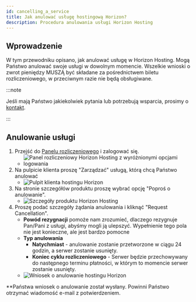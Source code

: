 ```yaml
---
id: cancelling_a_service
title: Jak anulować usługę hostingową Horizon?
description: Procedura anulowania usługi Horizon Hosting
---
```


## Wprowadzenie

W tym przewodniku opisano, jak anulować usługę w Horizon Hosting. Mogą Państwo anulować swoje usługi w dowolnym momencie. Wszelkie wnioski o zwrot pieniędzy MUSZĄ być składane za pośrednictwem biletu rozliczeniowego, w przeciwnym razie nie będą obsługiwane.

:::note

Jeśli mają Państwo jakiekolwiek pytania lub potrzebują wsparcia, prosimy o [kontakt](https://hrzn.link/getting_support).

:::

## Anulowanie usługi
1. Przejść do [Panelu rozliczeniowego](https://hrzn.link/billing) i zalogować się.
   - ![Panel rozliczeniowy Horizon Hosting z wyróżnionymi opcjami logowania](https://archive.horizonnetworks.uk/Resources/Documentation/Cancellation/BillingPanel.png)
2. Na pulpicie klienta proszę "Zarządzać" usługą, którą chcą Państwo anulować
   - ![Pulpit klienta hostingu Horizon](https://archive.horizonnetworks.uk/Resources/Documentation/Cancellation/ClientDashboard.png)
3. Na stronie szczegółów produktu proszę wybrać opcję "Poproś o anulowanie".
   - ![Szczegóły produktu Horizon Hosting](https://archive.horizonnetworks.uk/Resources/Documentation/Cancellation/ProductDetails.png)
4. Proszę podać szczegóły żądania anulowania i kliknąć "Request Cancellation".
   - **Powód rezygnacji** pomoże nam zrozumieć, dlaczego rezygnuje Pan/Pani z usługi, abyśmy mogli ją ulepszyć. Wypełnienie tego pola nie jest konieczne, ale jest bardzo pomocne
   - **Typ anulowania**
     - **Natychmiast** - anulowanie zostanie przetworzone w ciągu 24 godzin, a serwer zostanie usunięty.
     - **Koniec cyklu rozliczeniowego** - Serwer będzie przechowywany do następnego terminu płatności, w którym to momencie serwer zostanie usunięty.
   - ![Wniosek o anulowanie hostingu Horizon](https://archive.horizonnetworks.uk/Resources/Documentation/Cancellation/CancellationRequest.png)

**Państwa wniosek o anulowanie został wysłany. Powinni Państwo otrzymać wiadomość e-mail z potwierdzeniem.